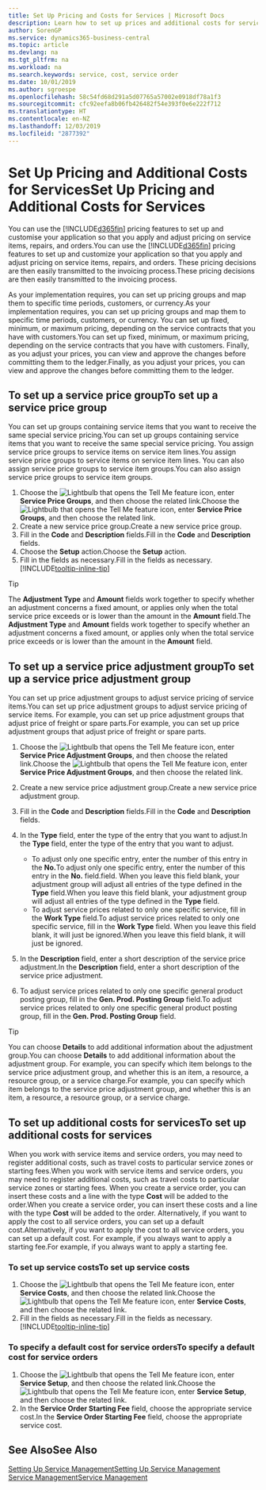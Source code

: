 ```yaml
---
title: Set Up Pricing and Costs for Services | Microsoft Docs
description: Learn how to set up prices and additional costs for services.
author: SorenGP
ms.service: dynamics365-business-central
ms.topic: article
ms.devlang: na
ms.tgt_pltfrm: na
ms.workload: na
ms.search.keywords: service, cost, service order
ms.date: 10/01/2019
ms.author: sgroespe
ms.openlocfilehash: 58c54fd68d291a5d07765a57002e0918df78a1f3
ms.sourcegitcommit: cfc92eefa8b06fb426482f54e393f0e6e222f712
ms.translationtype: HT
ms.contentlocale: en-NZ
ms.lasthandoff: 12/03/2019
ms.locfileid: "2877392"
---
```

# <a name="set-up-pricing-and-additional-costs-for-services"></a><span data-ttu-id="23bb4-103">Set Up Pricing and Additional Costs for Services</span><span class="sxs-lookup"><span data-stu-id="23bb4-103">Set Up Pricing and Additional Costs for Services</span></span>
<span data-ttu-id="23bb4-104">You can use the [!INCLUDE[d365fin](includes/d365fin_md.md)] pricing features to set up and customise your application so that you apply and adjust pricing on service items, repairs, and orders.</span><span class="sxs-lookup"><span data-stu-id="23bb4-104">You can use the [!INCLUDE[d365fin](includes/d365fin_md.md)] pricing features to set up and customize your application so that you apply and adjust pricing on service items, repairs, and orders.</span></span> <span data-ttu-id="23bb4-105">These pricing decisions are then easily transmitted to the invoicing process.</span><span class="sxs-lookup"><span data-stu-id="23bb4-105">These pricing decisions are then easily transmitted to the invoicing process.</span></span>  
  
<span data-ttu-id="23bb4-106">As your implementation requires, you can set up pricing groups and map them to specific time periods, customers, or currency.</span><span class="sxs-lookup"><span data-stu-id="23bb4-106">As your implementation requires, you can set up pricing groups and map them to specific time periods, customers, or currency.</span></span> <span data-ttu-id="23bb4-107">You can set up fixed, minimum, or maximum pricing, depending on the service contracts that you have with customers.</span><span class="sxs-lookup"><span data-stu-id="23bb4-107">You can set up fixed, minimum, or maximum pricing, depending on the service contracts that you have with customers.</span></span> <span data-ttu-id="23bb4-108">Finally, as you adjust your prices, you can view and approve the changes before committing them to the ledger.</span><span class="sxs-lookup"><span data-stu-id="23bb4-108">Finally, as you adjust your prices, you can view and approve the changes before committing them to the ledger.</span></span>  

## <a name="to-set-up-a-service-price-group"></a><span data-ttu-id="23bb4-109">To set up a service price group</span><span class="sxs-lookup"><span data-stu-id="23bb4-109">To set up a service price group</span></span>
<span data-ttu-id="23bb4-110">You can set up groups containing service items that you want to receive the same special service pricing.</span><span class="sxs-lookup"><span data-stu-id="23bb4-110">You can set up groups containing service items that you want to receive the same special service pricing.</span></span> <span data-ttu-id="23bb4-111">You assign service price groups to service items on service item lines.</span><span class="sxs-lookup"><span data-stu-id="23bb4-111">You assign service price groups to service items on service item lines.</span></span> <span data-ttu-id="23bb4-112">You can also assign service price groups to service item groups.</span><span class="sxs-lookup"><span data-stu-id="23bb4-112">You can also assign service price groups to service item groups.</span></span>  

1. <span data-ttu-id="23bb4-113">Choose the ![Lightbulb that opens the Tell Me feature](media/ui-search/search_small.png "Tell me what you want to do") icon, enter **Service Price Groups**, and then choose the related link.</span><span class="sxs-lookup"><span data-stu-id="23bb4-113">Choose the ![Lightbulb that opens the Tell Me feature](media/ui-search/search_small.png "Tell me what you want to do") icon, enter **Service Price Groups**, and then choose the related link.</span></span>  
2. <span data-ttu-id="23bb4-114">Create a new service price group.</span><span class="sxs-lookup"><span data-stu-id="23bb4-114">Create a new service price group.</span></span>  
3. <span data-ttu-id="23bb4-115">Fill in the **Code** and **Description** fields.</span><span class="sxs-lookup"><span data-stu-id="23bb4-115">Fill in the **Code** and **Description** fields.</span></span>  
4. <span data-ttu-id="23bb4-116">Choose the **Setup** action.</span><span class="sxs-lookup"><span data-stu-id="23bb4-116">Choose the **Setup** action.</span></span>  
2. <span data-ttu-id="23bb4-117">Fill in the fields as necessary.</span><span class="sxs-lookup"><span data-stu-id="23bb4-117">Fill in the fields as necessary.</span></span> [!INCLUDE[tooltip-inline-tip](includes/tooltip-inline-tip_md.md)]  

 > [!Tip]
 > <span data-ttu-id="23bb4-118">The **Adjustment Type** and **Amount** fields work together to specify whether an adjustment concerns a fixed amount, or applies only when the total service price exceeds or is lower than the amount in the **Amount** field.</span><span class="sxs-lookup"><span data-stu-id="23bb4-118">The **Adjustment Type** and **Amount** fields work together to specify whether an adjustment concerns a fixed amount, or applies only when the total service price exceeds or is lower than the amount in the **Amount** field.</span></span>  

## <a name="to-set-up-a-service-price-adjustment-group"></a><span data-ttu-id="23bb4-119">To set up a service price adjustment group</span><span class="sxs-lookup"><span data-stu-id="23bb4-119">To set up a service price adjustment group</span></span>  
<span data-ttu-id="23bb4-120">You can set up price adjustment groups to adjust service pricing of service items.</span><span class="sxs-lookup"><span data-stu-id="23bb4-120">You can set up price adjustment groups to adjust service pricing of service items.</span></span> <span data-ttu-id="23bb4-121">For example, you can set up price adjustment groups that adjust price of freight or spare parts.</span><span class="sxs-lookup"><span data-stu-id="23bb4-121">For example, you can set up price adjustment groups that adjust price of freight or spare parts.</span></span>  
  
1. <span data-ttu-id="23bb4-122">Choose the ![Lightbulb that opens the Tell Me feature](media/ui-search/search_small.png "Tell me what you want to do") icon, enter **Service Price Adjustment Groups**, and then choose the related link.</span><span class="sxs-lookup"><span data-stu-id="23bb4-122">Choose the ![Lightbulb that opens the Tell Me feature](media/ui-search/search_small.png "Tell me what you want to do") icon, enter **Service Price Adjustment Groups**, and then choose the related link.</span></span>  
2. <span data-ttu-id="23bb4-123">Create a new service price adjustment group.</span><span class="sxs-lookup"><span data-stu-id="23bb4-123">Create a new service price adjustment group.</span></span>  
3. <span data-ttu-id="23bb4-124">Fill in the **Code** and **Description** fields.</span><span class="sxs-lookup"><span data-stu-id="23bb4-124">Fill in the **Code** and **Description** fields.</span></span>  
4. <span data-ttu-id="23bb4-125">In the **Type** field, enter the type of the entry that you want to adjust.</span><span class="sxs-lookup"><span data-stu-id="23bb4-125">In the **Type** field, enter the type of the entry that you want to adjust.</span></span>  
  
    * <span data-ttu-id="23bb4-126">To adjust only one specific entry, enter the number of this entry in the **No.**</span><span class="sxs-lookup"><span data-stu-id="23bb4-126">To adjust only one specific entry, enter the number of this entry in the **No.**</span></span> <span data-ttu-id="23bb4-127">field.</span><span class="sxs-lookup"><span data-stu-id="23bb4-127">field.</span></span> <span data-ttu-id="23bb4-128">When you leave this field blank, your adjustment group will adjust all entries of the type defined in the **Type** field.</span><span class="sxs-lookup"><span data-stu-id="23bb4-128">When you leave this field blank, your adjustment group will adjust all entries of the type defined in the **Type** field.</span></span>  
    * <span data-ttu-id="23bb4-129">To adjust service prices related to only one specific service, fill in the **Work Type** field.</span><span class="sxs-lookup"><span data-stu-id="23bb4-129">To adjust service prices related to only one specific service, fill in the **Work Type** field.</span></span> <span data-ttu-id="23bb4-130">When you leave this field blank, it will just be ignored.</span><span class="sxs-lookup"><span data-stu-id="23bb4-130">When you leave this field blank, it will just be ignored.</span></span>  
  
5. <span data-ttu-id="23bb4-131">In the **Description** field, enter a short description of the service price adjustment.</span><span class="sxs-lookup"><span data-stu-id="23bb4-131">In the **Description** field, enter a short description of the service price adjustment.</span></span>  
6. <span data-ttu-id="23bb4-132">To adjust service prices related to only one specific general product posting group, fill in the **Gen. Prod. Posting Group** field.</span><span class="sxs-lookup"><span data-stu-id="23bb4-132">To adjust service prices related to only one specific general product posting group, fill in the **Gen. Prod. Posting Group** field.</span></span>

> [!Tip]
> <span data-ttu-id="23bb4-133">You can choose **Details** to add additional information about the adjustment group.</span><span class="sxs-lookup"><span data-stu-id="23bb4-133">You can choose **Details** to add additional information about the adjustment group.</span></span> <span data-ttu-id="23bb4-134">For example, you can specify which item belongs to the service price adjustment group, and whether this is an item, a resource, a resource group, or a service charge.</span><span class="sxs-lookup"><span data-stu-id="23bb4-134">For example, you can specify which item belongs to the service price adjustment group, and whether this is an item, a resource, a resource group, or a service charge.</span></span>  

## <a name="to-set-up-additional-costs-for-services"></a><span data-ttu-id="23bb4-135">To set up additional costs for services</span><span class="sxs-lookup"><span data-stu-id="23bb4-135">To set up additional costs for services</span></span>
<span data-ttu-id="23bb4-136">When you work with service items and service orders, you may need to register additional costs, such as travel costs to particular service zones or starting fees.</span><span class="sxs-lookup"><span data-stu-id="23bb4-136">When you work with service items and service orders, you may need to register additional costs, such as travel costs to particular service zones or starting fees.</span></span> <span data-ttu-id="23bb4-137">When you create a service order, you can insert these costs and a line with the type **Cost** will be added to the order.</span><span class="sxs-lookup"><span data-stu-id="23bb4-137">When you create a service order, you can insert these costs and a line with the type **Cost** will be added to the order.</span></span> <span data-ttu-id="23bb4-138">Alternatively, if you want to apply the cost to all service orders, you can set up a default cost.</span><span class="sxs-lookup"><span data-stu-id="23bb4-138">Alternatively, if you want to apply the cost to all service orders, you can set up a default cost.</span></span> <span data-ttu-id="23bb4-139">For example, if you always want to apply a starting fee.</span><span class="sxs-lookup"><span data-stu-id="23bb4-139">For example, if you always want to apply a starting fee.</span></span>
  
### <a name="to-set-up-service-costs"></a><span data-ttu-id="23bb4-140">To set up service costs</span><span class="sxs-lookup"><span data-stu-id="23bb4-140">To set up service costs</span></span>
1. <span data-ttu-id="23bb4-141">Choose the ![Lightbulb that opens the Tell Me feature](media/ui-search/search_small.png "Tell me what you want to do") icon, enter **Service Costs**, and then choose the related link.</span><span class="sxs-lookup"><span data-stu-id="23bb4-141">Choose the ![Lightbulb that opens the Tell Me feature](media/ui-search/search_small.png "Tell me what you want to do") icon, enter **Service Costs**, and then choose the related link.</span></span> 
2. <span data-ttu-id="23bb4-142">Fill in the fields as necessary.</span><span class="sxs-lookup"><span data-stu-id="23bb4-142">Fill in the fields as necessary.</span></span> [!INCLUDE[tooltip-inline-tip](includes/tooltip-inline-tip_md.md)]  

### <a name="to-specify-a-default-cost-for-service-orders"></a><span data-ttu-id="23bb4-143">To specify a default cost for service orders</span><span class="sxs-lookup"><span data-stu-id="23bb4-143">To specify a default cost for service orders</span></span>
1. <span data-ttu-id="23bb4-144">Choose the ![Lightbulb that opens the Tell Me feature](media/ui-search/search_small.png "Tell me what you want to do") icon, enter **Service Setup**, and then choose the related link.</span><span class="sxs-lookup"><span data-stu-id="23bb4-144">Choose the ![Lightbulb that opens the Tell Me feature](media/ui-search/search_small.png "Tell me what you want to do") icon, enter **Service Setup**, and then choose the related link.</span></span> 
2. <span data-ttu-id="23bb4-145">In the **Service Order Starting Fee** field, choose the appropriate service cost.</span><span class="sxs-lookup"><span data-stu-id="23bb4-145">In the **Service Order Starting Fee** field, choose the appropriate service cost.</span></span>

## <a name="see-also"></a><span data-ttu-id="23bb4-146">See Also</span><span class="sxs-lookup"><span data-stu-id="23bb4-146">See Also</span></span>
[<span data-ttu-id="23bb4-147">Setting Up Service Management</span><span class="sxs-lookup"><span data-stu-id="23bb4-147">Setting Up Service Management</span></span>](service-setup-service.md)  
[<span data-ttu-id="23bb4-148">Service Management</span><span class="sxs-lookup"><span data-stu-id="23bb4-148">Service Management</span></span>](service-service.md)  
